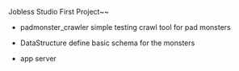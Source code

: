 Jobless Studio First Project~~

- padmonster_crawler
simple testing crawl tool for pad monsters

- DataStructure
define basic schema for the monsters

- app
server
